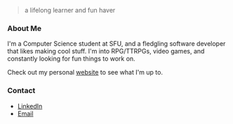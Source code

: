 > a lifelong learner and fun haver

### About Me
I'm a Computer Science student at SFU, and a fledgling software developer that likes making cool stuff. I'm into RPG/TTRPGs, video games, and constantly looking for fun things to work on.

Check out my personal [website](https://bryanjhdang.github.io/quartz/) to see what I'm up to.

### Contact
- [LinkedIn](https://www.linkedin.com/in/bryanjhdang/)
- [Email](mailto:bda37@sfu.ca)

<!--
**bryanjhdang/bryanjhdang** is a ✨ _special_ ✨ repository because its `README.md` (this file) appears on your GitHub profile.

Here are some ideas to get you started:

- 🔭 I’m currently working on ...
- 🌱 I’m currently learning ...
- 👯 I’m looking to collaborate on ...
- 🤔 I’m looking for help with ...
- 💬 Ask me about ...
- 📫 How to reach me: ...
- 😄 Pronouns: ...
- ⚡ Fun fact: ...
-->
